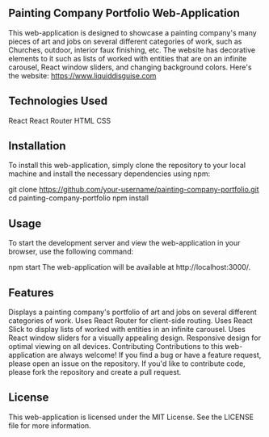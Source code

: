 Painting Company Portfolio Web-Application
------------------------------------------

This web-application is designed to showcase a painting company's many pieces of art and jobs on several different categories of work, such as Churches, outdoor, interior faux finishing, etc. The website has decorative elements to it such as lists of worked with entities that are on an infinite carousel,  React window sliders, and changing background colors. Here's the website: https://www.liquiddisguise.com


Technologies Used
-----------------

React
React Router
HTML
CSS

Installation
------------

To install this web-application, simply clone the repository to your local machine and install the necessary dependencies using npm:

git clone https://github.com/your-username/painting-company-portfolio.git
cd painting-company-portfolio
npm install


Usage
-------

To start the development server and view the web-application in your browser, use the following command:

npm start
The web-application will be available at http://localhost:3000/.

Features
--------

Displays a painting company's portfolio of art and jobs on several different categories of work.
Uses React Router for client-side routing.
Uses React Slick to display lists of worked with entities in an infinite carousel.
Uses React window sliders for a visually appealing design.
Responsive design for optimal viewing on all devices.
Contributing
Contributions to this web-application are always welcome! If you find a bug or have a feature request, please open an issue on the repository. If you'd like to contribute code, please fork the repository and create a pull request.

License
-------
This web-application is licensed under the MIT License. See the LICENSE file for more information.
